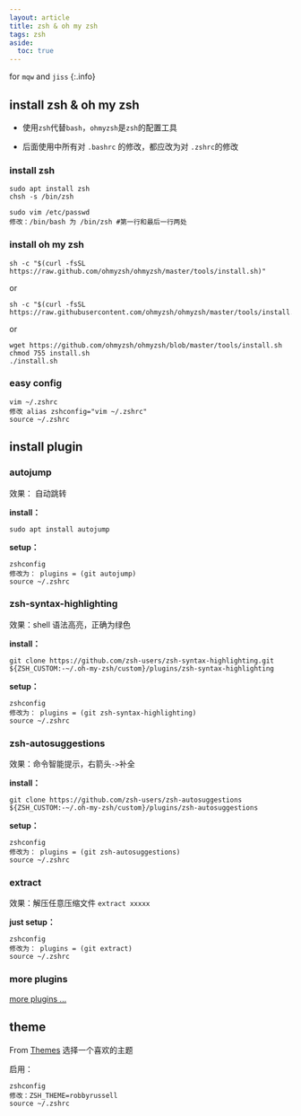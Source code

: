 ```yaml
---
layout: article
title: zsh & oh my zsh
tags: zsh
aside:
  toc: true
---
```


for `mqw` and `jiss`
{:.info}


## install zsh & oh my zsh

- 使用`zsh`代替`bash`，`ohmyzsh`是`zsh`的配置工具

- 后面使用中所有对 `.bashrc` 的修改，都应改为对 `.zshrc`的修改

### install zsh

```shell
sudo apt install zsh
chsh -s /bin/zsh
```

```shell
sudo vim /etc/passwd
修改：/bin/bash 为 /bin/zsh #第一行和最后一行两处
```

### install oh my zsh

```shell
sh -c "$(curl -fsSL https://raw.github.com/ohmyzsh/ohmyzsh/master/tools/install.sh)"
```

or

```shell
sh -c "$(curl -fsSL https://raw.githubusercontent.com/ohmyzsh/ohmyzsh/master/tools/install.sh)"
```

or

```shell
wget https://github.com/ohmyzsh/ohmyzsh/blob/master/tools/install.sh
chmod 755 install.sh
./install.sh
```

### easy config

```shell
vim ~/.zshrc
修改 alias zshconfig="vim ~/.zshrc"
source ~/.zshrc
```

## install plugin

### autojump

效果： 自动跳转

**install：**

```shell
sudo apt install autojump
```

**setup：**

```shell
zshconfig
修改为： plugins = (git autojump)
source ~/.zshrc
```

### zsh-syntax-highlighting

效果：shell 语法高亮，正确为绿色

**install：**

```shell
git clone https://github.com/zsh-users/zsh-syntax-highlighting.git ${ZSH_CUSTOM:-~/.oh-my-zsh/custom}/plugins/zsh-syntax-highlighting
```

**setup：**

```shell
zshconfig
修改为： plugins = (git zsh-syntax-highlighting)
source ~/.zshrc
```

### zsh-autosuggestions

效果：命令智能提示，右箭头`->`补全

**install：**

```shell
git clone https://github.com/zsh-users/zsh-autosuggestions ${ZSH_CUSTOM:-~/.oh-my-zsh/custom}/plugins/zsh-autosuggestions
```

**setup：**

```shell
zshconfig
修改为： plugins = (git zsh-autosuggestions)
source ~/.zshrc
```

### extract

效果：解压任意压缩文件 `extract xxxxx`

**just setup：**

```shell
zshconfig
修改为： plugins = (git extract)
source ~/.zshrc
```

### more plugins

[more plugins ...](https://github.com/ohmyzsh/ohmyzsh/wiki/Plugins-Overview)

## theme

From [Themes](https://github.com/ohmyzsh/ohmyzsh/wiki/Themes) 选择一个喜欢的主题

启用：

```shell
zshconfig
修改：ZSH_THEME=robbyrussell
source ~/.zshrc
```

